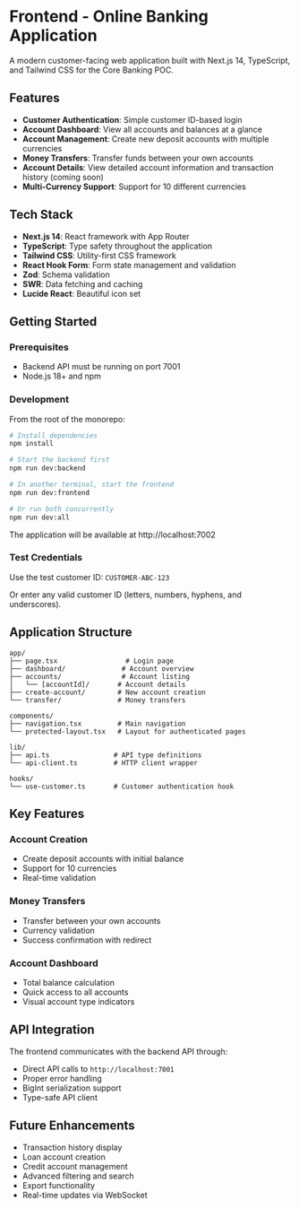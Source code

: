 # Frontend - Online Banking Application

A modern customer-facing web application built with Next.js 14, TypeScript, and Tailwind CSS for the Core Banking POC.

## Features

- **Customer Authentication**: Simple customer ID-based login
- **Account Dashboard**: View all accounts and balances at a glance
- **Account Management**: Create new deposit accounts with multiple currencies
- **Money Transfers**: Transfer funds between your own accounts
- **Account Details**: View detailed account information and transaction history (coming soon)
- **Multi-Currency Support**: Support for 10 different currencies

## Tech Stack

- **Next.js 14**: React framework with App Router
- **TypeScript**: Type safety throughout the application
- **Tailwind CSS**: Utility-first CSS framework
- **React Hook Form**: Form state management and validation
- **Zod**: Schema validation
- **SWR**: Data fetching and caching
- **Lucide React**: Beautiful icon set

## Getting Started

### Prerequisites

- Backend API must be running on port 7001
- Node.js 18+ and npm

### Development

From the root of the monorepo:

```bash
# Install dependencies
npm install

# Start the backend first
npm run dev:backend

# In another terminal, start the frontend
npm run dev:frontend

# Or run both concurrently
npm run dev:all
```

The application will be available at http://localhost:7002

### Test Credentials

Use the test customer ID: `CUSTOMER-ABC-123`

Or enter any valid customer ID (letters, numbers, hyphens, and underscores).

## Application Structure

```
app/
├── page.tsx                 # Login page
├── dashboard/              # Account overview
├── accounts/               # Account listing
│   └── [accountId]/       # Account details
├── create-account/        # New account creation
└── transfer/              # Money transfers

components/
├── navigation.tsx         # Main navigation
└── protected-layout.tsx   # Layout for authenticated pages

lib/
├── api.ts                # API type definitions
└── api-client.ts         # HTTP client wrapper

hooks/
└── use-customer.ts       # Customer authentication hook
```

## Key Features

### Account Creation
- Create deposit accounts with initial balance
- Support for 10 currencies
- Real-time validation

### Money Transfers
- Transfer between your own accounts
- Currency validation
- Success confirmation with redirect

### Account Dashboard
- Total balance calculation
- Quick access to all accounts
- Visual account type indicators

## API Integration

The frontend communicates with the backend API through:
- Direct API calls to `http://localhost:7001`
- Proper error handling
- BigInt serialization support
- Type-safe API client

## Future Enhancements

- Transaction history display
- Loan account creation
- Credit account management
- Advanced filtering and search
- Export functionality
- Real-time updates via WebSocket
